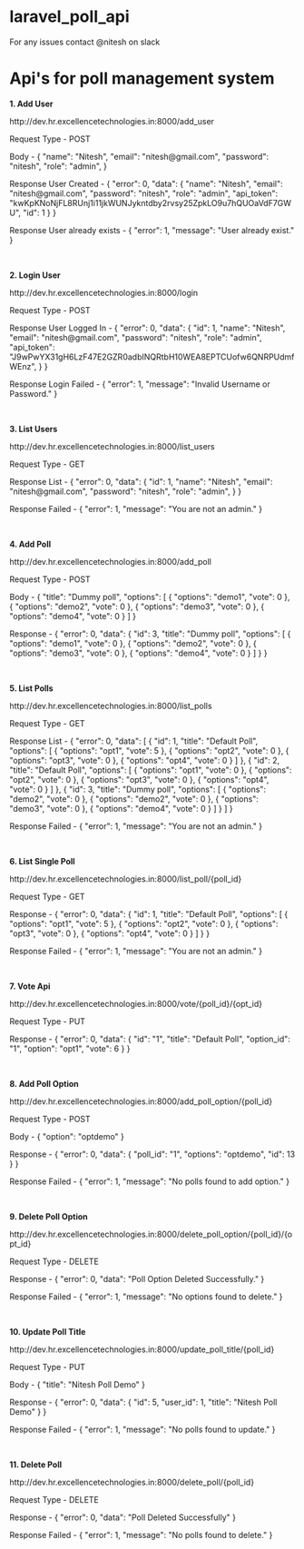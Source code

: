 # laravel_poll_api

For any issues contact @nitesh on slack

<h1>Api's for poll management system</h1>

<p><b>1. Add User</b></p>
<p>http://dev.hr.excellencetechnologies.in:8000/add_user</p>
<p>Request Type - POST</p>
<p>Body - 
{
      "name": "Nitesh",
      "email": "nitesh@gmail.com",
      "password": "nitesh",
      "role": "admin",
}
</p>

<p>Response User Created - 
{
  "error": 0,
  "data": 
  {
      "name": "Nitesh",
      "email": "nitesh@gmail.com",
      "password": "nitesh",
      "role": "admin",
      "api_token": "kwKpKNoNjFL8RUnj1i11jkWUNJykntdby2rvsy25ZpkLO9u7hQUOaVdF7GWU",
      "id": 1
  }
}
</p>

<p>Response User already exists - { "error": 1, "message": "User already exist." } </p>
<br>

<p><b>2. Login User</b></p>
<p>http://dev.hr.excellencetechnologies.in:8000/login</p>
<p>Request Type - POST</p>
<p>Response User Logged In - 
{
  "error": 0,
  "data": 
  {
      "id": 1,
      "name": "Nitesh",
      "email": "nitesh@gmail.com",
      "password": "nitesh",
      "role": "admin",
      "api_token": "J9wPwYX31gH6LzF47E2GZR0adbINQRtbH10WEA8EPTCUofw6QNRPUdmfWEnz",
  }
}
</p>

<p>Response Login Failed - { "error": 1, "message": "Invalid Username or Password." } </p>
<br>

<p><b>3. List Users</b></p>
<p>http://dev.hr.excellencetechnologies.in:8000/list_users</p>
<p>Request Type - GET</p>
<p>Response List - 
{
  "error": 0,
  "data": 
  {
      "id": 1,
      "name": "Nitesh",
      "email": "nitesh@gmail.com",
      "password": "nitesh",
      "role": "admin",
  }
}
</p>

<p>Response Failed - { "error": 1, "message": "You are not an admin." } </p>
<br>

<p><b>4. Add Poll</b></p>
<p>http://dev.hr.excellencetechnologies.in:8000/add_poll</p>
<p>Request Type - POST</p>
<p>Body - 
{
      "title": "Dummy poll",
      "options": [
            {
                "options": "demo1",
                "vote": 0
            },
            {
                "options": "demo2",
                "vote": 0
            },
            {
                "options": "demo3",
                "vote": 0
            },
            {
                "options": "demo4",
                "vote": 0
            }
        ]
}
</p>
<p>Response - 
{
  "error": 0,
  "data": 
  {
      "id": 3,
      "title": "Dummy poll",
      "options": [
            {
                "options": "demo1",
                "vote": 0
            },
            {
                "options": "demo2",
                "vote": 0
            },
            {
                "options": "demo3",
                "vote": 0
            },
            {
                "options": "demo4",
                "vote": 0
            }
        ]
  }
}
</p>
<br>

<p><b>5. List Polls</b></p>
<p>http://dev.hr.excellencetechnologies.in:8000/list_polls</p>
<p>Request Type - GET</p>
<p>Response List - 
{
    "error": 0,
    "data": [
        {
            "id": 1,
            "title": "Default Poll",
            "options": [
                {
                    "options": "opt1",
                    "vote": 5
                },
                {
                    "options": "opt2",
                    "vote": 0
                },
                {
                    "options": "opt3",
                    "vote": 0
                },
                {
                    "options": "opt4",
                    "vote": 0
                }
            ]
        },
        {
            "id": 2,
            "title": "Default Poll",
            "options": [
                {
                    "options": "opt1",
                    "vote": 0
                },
                {
                    "options": "opt2",
                    "vote": 0
                },
                {
                    "options": "opt3",
                    "vote": 0
                },
                {
                    "options": "opt4",
                    "vote": 0
                }
            ]
        },
        {
            "id": 3,
            "title": "Dummy poll",
            "options": [
                {
                    "options": "demo2",
                    "vote": 0
                },
                {
                    "options": "demo2",
                    "vote": 0
                },
                {
                    "options": "demo3",
                    "vote": 0
                },
                {
                    "options": "demo4",
                    "vote": 0
                }
            ]
        }
    ]
}
</p>

<p>Response Failed - { "error": 1, "message": "You are not an admin." } </p>
<br>

<p><b>6. List Single Poll</b></p>
<p>http://dev.hr.excellencetechnologies.in:8000/list_poll/{poll_id}</p>
<p>Request Type - GET</p>
<p>Response - 
{
    "error": 0,
    "data": {
        "id": 1,
        "title": "Default Poll",
        "options": [
            {
                "options": "opt1",
                "vote": 5
            },
            {
                "options": "opt2",
                "vote": 0
            },
            {
                "options": "opt3",
                "vote": 0
            },
            {
                "options": "opt4",
                "vote": 0
            }
        ]
    }
}
</p>

<p>Response Failed - { "error": 1, "message": "You are not an admin." } </p>
<br>

<p><b>7. Vote Api</b></p>
<p>http://dev.hr.excellencetechnologies.in:8000/vote/{poll_id}/{opt_id}</p>
<p>Request Type - PUT</p>
<p>Response - 
{
    "error": 0,
    "data": {
        "id": "1",
        "title": "Default Poll",
        "option_id": "1",
        "option": "opt1",
        "vote": 6
    }
}
</p>
<br>

<p><b>8. Add Poll Option</b></p>
<p>http://dev.hr.excellencetechnologies.in:8000/add_poll_option/{poll_id}</p>
<p>Request Type - POST</p>
<p>Body - 
{
      "option": "optdemo"
}
</p>
<p>Response - 
{
    "error": 0,
    "data": {
        "poll_id": "1",
        "options": "optdemo",
        "id": 13
    }
}
</p>

<p>Response Failed - { "error": 1, "message": "No polls found to add option." } </p>
<br>

<p><b>9. Delete Poll Option</b></p>
<p>http://dev.hr.excellencetechnologies.in:8000/delete_poll_option/{poll_id}/{opt_id}</p>
<p>Request Type - DELETE</p>
<p>Response - 
{
    "error": 0,
    "data": "Poll Option Deleted Successfully."
}
</p>

<p>Response Failed - { "error": 1, "message": "No options found to delete." } </p>
<br>

<p><b>10. Update Poll Title</b></p>
<p>http://dev.hr.excellencetechnologies.in:8000/update_poll_title/{poll_id}</p>
<p>Request Type - PUT</p>
<p>Body - 
{
      "title": "Nitesh Poll Demo"
}
</p>
<p>Response - 
{
    "error": 0,
    "data": {
        "id": 5,
        "user_id": 1,
        "title": "Nitesh Poll Demo"
    }
}
</p>

<p>Response Failed - { "error": 1, "message": "No polls found to update." } </p>
<br>

<p><b>11. Delete Poll</b></p>
<p>http://dev.hr.excellencetechnologies.in:8000/delete_poll/{poll_id}</p>
<p>Request Type - DELETE</p>
<p>Response - 
{
    "error": 0,
    "data": "Poll Deleted Successfully"
}
</p>

<p>Response Failed - { "error": 1, "message": "No polls found to delete." } </p>
<br>
       

